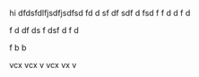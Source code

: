 hi
dfdsfdlfjsdfjsdfsd
fd
d
sf
df
sdf
d
fsd
f
f
d
d
f
d

f
d
df
ds
f
dsf
d
f
d

f
b
b

vcx
vcx
v
vcx
vx
v
